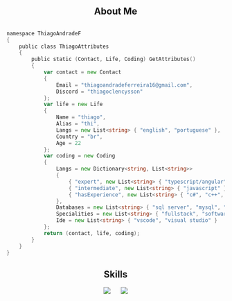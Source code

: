 <h2 align="center">About Me </h2>

```go

namespace ThiagoAndradeF
{
    public class ThiagoAttributes
    {
        public static (Contact, Life, Coding) GetAttributes()
        {
            var contact = new Contact
            {
                Email = "thiagoandradeferreira16@gmail.com",
                Discord = "thiagoclencysson"
            };
            var life = new Life
            {
                Name = "thiago",
                Alias = "thi",
                Langs = new List<string> { "english", "portuguese" },
                Country = "br",
                Age = 22
            };
            var coding = new Coding
            {
                Langs = new Dictionary<string, List<string>>
                {
                    { "expert", new List<string> { "typescript/angular", "c#/.net" } },
                    { "intermediate", new List<string> { "javascript" } },
                    { "hasExperience", new List<string> { "c#", "c++", "angular", "javascript" } }
                },
                Databases = new List<string> { "sql server", "mysql", "sqlite" },
                Specialities = new List<string> { "fullstack", "software engineering", "apis", "web/app" },
                Ide = new List<string> { "vscode", "visual studio" }
            };
            return (contact, life, coding);
        }
    }
}

```

<h2 align="center">Skills </h2>

<div align="center">
  <a href="https://skillicons.dev" style="display: inline-block; margin-right: 20px;">
    <img src="https://skillicons.dev/icons?i=dotnet,angular,c,cpp,cs,js,ts" />
  </a>
  <a href="https://skillicons.dev" style="display: inline-block;">
    <img src="https://skillicons.dev/icons?i=postgres,mysql,html,css,sass,vscode,visualstudio,docker" />
  </a>
</div>

<p></p>


